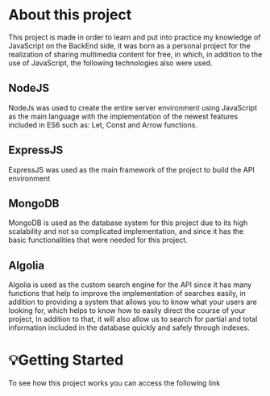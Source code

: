 # About this project 

This project is made in order to learn and put into practice my knowledge of JavaScript on the BackEnd side, it was born as a personal project for the realization of sharing multimedia content for free, in which, in addition to the use of JavaScript, the following technologies also were used.

## NodeJS
NodeJs was used to create the entire server environment using JavaScript as the main language with the implementation of the newest features included in ES6 such as: Let, Const and Arrow functions.

## ExpressJS
ExpressJS was used as the main framework of the project to build the API environment

## MongoDB
MongoDB is used as the database system for this project due to its high scalability and not so complicated implementation, and since it has the basic functionalities that were needed for this project.

## Algolia 
Algolia is used as the custom search engine for the API since it has many functions that help to improve the implementation of searches easily, in addition to providing a system that allows you to know what your users are looking for, which helps to know how to easily direct the course of your project, In addition to that, it will also allow us to search for partial and total information included in the database quickly and safely through indexes.

# 💡Getting Started 
To see how this project works you can access the following link


